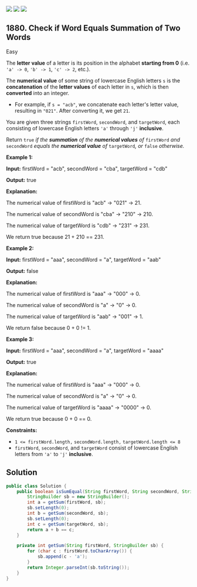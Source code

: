 [![](https://img.shields.io/github/stars/javadev/LeetCode-in-Java?label=Stars&style=flat-square)](https://github.com/javadev/LeetCode-in-Java)
[![](https://img.shields.io/github/forks/javadev/LeetCode-in-Java?label=Fork%20me%20on%20GitHub%20&style=flat-square)](https://github.com/javadev/LeetCode-in-Java/fork)
[![](https://img.shields.io/badge/-LeetCode%20in%20Kotlin-blue?style=flat-square)](https://github.com/javadev/LeetCode-in-Kotlin)

## 1880\. Check if Word Equals Summation of Two Words

Easy

The **letter value** of a letter is its position in the alphabet **starting from 0** (i.e. `'a' -> 0`, `'b' -> 1`, `'c' -> 2`, etc.).

The **numerical value** of some string of lowercase English letters `s` is the **concatenation** of the **letter values** of each letter in `s`, which is then **converted** into an integer.

*   For example, if `s = "acb"`, we concatenate each letter's letter value, resulting in `"021"`. After converting it, we get `21`.

You are given three strings `firstWord`, `secondWord`, and `targetWord`, each consisting of lowercase English letters `'a'` through `'j'` **inclusive**.

Return `true` _if the **summation** of the **numerical values** of_ `firstWord` _and_ `secondWord` _equals the **numerical value** of_ `targetWord`_, or_ `false` _otherwise._

**Example 1:**

**Input:** firstWord = "acb", secondWord = "cba", targetWord = "cdb"

**Output:** true

**Explanation:** 

The numerical value of firstWord is "acb" -> "021" -> 21. 

The numerical value of secondWord is "cba" -> "210" -> 210. 

The numerical value of targetWord is "cdb" -> "231" -> 231. 

We return true because 21 + 210 == 231.

**Example 2:**

**Input:** firstWord = "aaa", secondWord = "a", targetWord = "aab"

**Output:** false

**Explanation:** 

The numerical value of firstWord is "aaa" -> "000" -> 0. 

The numerical value of secondWord is "a" -> "0" -> 0. 

The numerical value of targetWord is "aab" -> "001" -> 1. 

We return false because 0 + 0 != 1.

**Example 3:**

**Input:** firstWord = "aaa", secondWord = "a", targetWord = "aaaa"

**Output:** true

**Explanation:** 

The numerical value of firstWord is "aaa" -> "000" -> 0. 

The numerical value of secondWord is "a" -> "0" -> 0. 

The numerical value of targetWord is "aaaa" -> "0000" -> 0. 

We return true because 0 + 0 == 0.

**Constraints:**

*   `1 <= firstWord.length,` `secondWord.length,` `targetWord.length <= 8`
*   `firstWord`, `secondWord`, and `targetWord` consist of lowercase English letters from `'a'` to `'j'` **inclusive**.

## Solution

```java
public class Solution {
    public boolean isSumEqual(String firstWord, String secondWord, String targetWord) {
        StringBuilder sb = new StringBuilder();
        int a = getSum(firstWord, sb);
        sb.setLength(0);
        int b = getSum(secondWord, sb);
        sb.setLength(0);
        int c = getSum(targetWord, sb);
        return a + b == c;
    }

    private int getSum(String firstWord, StringBuilder sb) {
        for (char c : firstWord.toCharArray()) {
            sb.append(c - 'a');
        }
        return Integer.parseInt(sb.toString());
    }
}
```